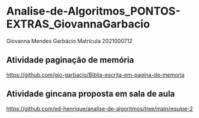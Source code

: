 # Analise-de-Algoritmos_PONTOS-EXTRAS_GiovannaGarbacio
Giovanna Mendes Garbácio
Matrícula 2021000712

## Atividade paginação de memória
https://github.com/gio-garbacio/Biblia-escrita-em-pagina-de-memoria

## Atividade gincana proposta em sala de aula
https://github.com/ed-henrique/analise-de-algoritmos/tree/main/equipe-2